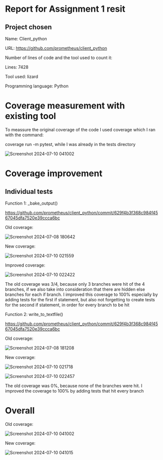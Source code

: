 Report for Assignment 1 resit
==========================================================================================
Project chosen
------------------------------------------------------------------------------------------
Name: Client_python

URL: https://github.com/prometheus/client_python

Number of lines of code and the tool used to count it: 

Lines: 7428 

Tool used: lizard

Programming language: Python

Coverage measurement with existing tool
==========================================================================================
To meassure the original coverage of the code I used coverage which I ran with the command: 

coverage run -m pytest, while I was already in the tests directory

![Screenshot 2024-07-10 041002](https://github.com/d-campagne/client_python/assets/121505924/6c7d4ab3-bbde-4d58-afd3-44ae041fe011)

Coverage improvement 
==========================================================================================
Individual tests 
------------------------------------------------------------------------------------------
Function 1: _bake_output()

https://github.com/prometheus/client_python/commit/629f4b3f368c984f4567045dfa7520e39ccca6bc

Old coverage:

![Screenshot 2024-07-08 180642](https://github.com/d-campagne/client_python/assets/121505924/12fb6778-70ca-472c-ba29-f4c08f5193dd)

New coverage:

![Screenshot 2024-07-10 021559](https://github.com/d-campagne/client_python/assets/121505924/2d9552d8-9737-4817-89d5-7dc5df201c2d)

Improved coverage:

![Screenshot 2024-07-10 022422](https://github.com/d-campagne/client_python/assets/121505924/5aa30a14-fb6b-45fb-a72a-d7244f4e90fb)

The old coverage was 3/4, because only 3 branches were hit of the 4 branches, if we also take into consideration that there are hidden else branches for each if branch. I improved this coverage to 100% especially by adding tests for the first if statement, but also not forgetting to create tests for the second if statement, in order for every branch to be hit

Function 2: write_to_textfile()

https://github.com/prometheus/client_python/commit/629f4b3f368c984f4567045dfa7520e39ccca6bc

Old coverage:

![Screenshot 2024-07-08 181208](https://github.com/d-campagne/client_python/assets/121505924/ce59427a-b1e1-4299-bc75-daf18e5ac4c8)

New coverage:

![Screenshot 2024-07-10 021718](https://github.com/d-campagne/client_python/assets/121505924/f0913404-b9d7-42b4-9d3b-006efe69f4e1)

![Screenshot 2024-07-10 022457](https://github.com/d-campagne/client_python/assets/121505924/4cb5f675-3a0b-4021-b908-500aacb0052b)

The old coverage was 0%, because none of the branches were hit. I improved the coverage to 100% by adding tests that hit every branch

Overall 
============================================================================================
Old coverage:

![Screenshot 2024-07-10 041002](https://github.com/d-campagne/client_python/assets/121505924/7bf5f2dd-31bc-427e-854e-bd9de022acac)

New coverage:

![Screenshot 2024-07-10 041015](https://github.com/d-campagne/client_python/assets/121505924/8e99d10d-8e0a-4273-b03d-2a1c7ea4e553)
